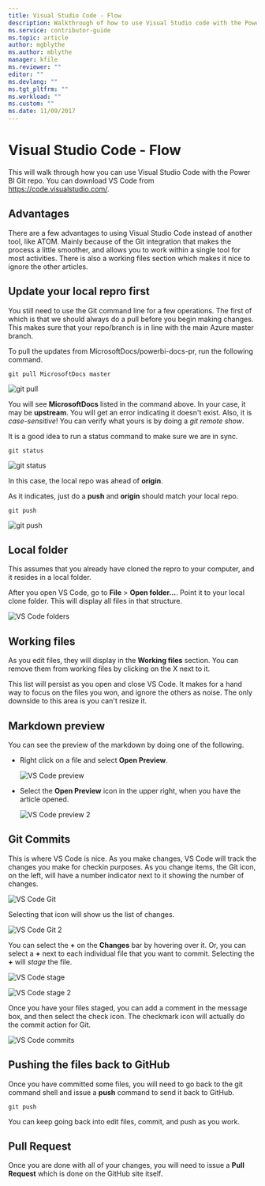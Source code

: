 ```yaml
---
title: Visual Studio Code - Flow
description: Walkthrough of how to use Visual Studio code with the Power BI repo.
ms.service: contributor-guide
ms.topic: article
author: mgblythe
ms.author: mblythe
manager: kfile
ms.reviewer: ""
editor: ""
ms.devlang: ""
ms.tgt_pltfrm: ""
ms.workload: ""
ms.custom: ""
ms.date: 11/09/2017
---
```


# Visual Studio Code - Flow

This will walk through how you can use Visual Studio Code with the Power BI Git repo. You can download VS Code from https://code.visualstudio.com/.

## Advantages

There are a few advantages to using Visual Studio Code instead of another tool, like ATOM.  Mainly because of the Git integration that makes the process a little smoother, and allows you to work within a single tool for most activities. There is also a working files section which makes it nice to ignore the other articles.

## Update your local repro first

You still need to use the Git command line for a few operations.  The first of which is that we should always do a pull before you begin making changes.  This makes sure that your repo/branch is in line with the main Azure master branch.

To pull the updates from MicrosoftDocs/powerbi-docs-pr, run the following command.

    git pull MicrosoftDocs master

![git pull](media/vs-code-flow/gitpull.png)

You will see **MicrosoftDocs** listed in the command above.  In your case, it may be **upstream**.  You will get an error indicating it doesn't exist.  Also, it is *case-sensitive*!  You can verify what yours is by doing a *git remote show*.

It is a good idea to run a status command to make sure we are in sync.

    git status

![git status](media/vs-code-flow/gitstatus.png)

In this case, the local repo was ahead of **origin**.

As it indicates, just do a **push** and **origin** should match your local repo.  

    git push

![git push](media/vs-code-flow/gitpush.png)

## Local folder

This assumes that you already have cloned the repro to your computer, and it resides in a local folder. 

After you open VS Code, go to **File** > **Open folder...**.  Point it to your local clone folder.  This will display all files in that structure.

![VS Code folders](media/vs-code-flow/vs-code-folders.png)

## Working files

As you edit files, they will display in the **Working files** section. You can remove them from working files by clicking on the X next to it.  

This list will persist as you open and close VS Code. It makes for a hand way to focus on the files you won, and ignore the others as noise. The only downside to this area is you can't resize it.

## Markdown preview

You can see the preview of the markdown by doing one of the following.

* Right click on a file and select **Open Preview**.

    ![VS Code preview](media/vs-code-flow/vs-code-preview1.png)
* Select the **Open Preview** icon in the upper right, when you have the article opened.

    ![VS Code preview 2](media/vs-code-flow/vs-code-preview2.png)

## Git Commits

This is where VS Code is nice.  As you make changes, VS Code will track the changes you make for checkin purposes.  As you change items, the Git icon, on the left, will have a number indicator next to it showing the number of changes.

![VS Code Git](media/vs-code-flow/vs-code-git.png)

Selecting that icon will show us the list of changes.

![VS Code Git 2](media/vs-code-flow/vs-code-git2.png)

You can select the **+** on the **Changes** bar by hovering over it.  Or, you can select a **+** next to each individual file that you want to commit.  Selecting the **+** will *stage* the file.

![VS Code stage](media/vs-code-flow/vs-code-stage.png)

![VS Code stage 2](media/vs-code-flow/vs-code-stage2.png)

Once you have your files staged, you can add a comment in the message box, and then select the check icon.  The checkmark icon will actually do the commit action for Git.

![VS Code commits](media/vs-code-flow/vs-code-commit.png)

## Pushing the files back to GitHub

Once you have committed some files, you will need to go back to the git command shell and issue a **push** command to send it back to GitHub.

    git push

You can keep going back into edit files, commit, and push as you work.

## Pull Request

Once you are done with all of your changes, you will need to issue a **Pull Request** which is done on the GitHub site itself.